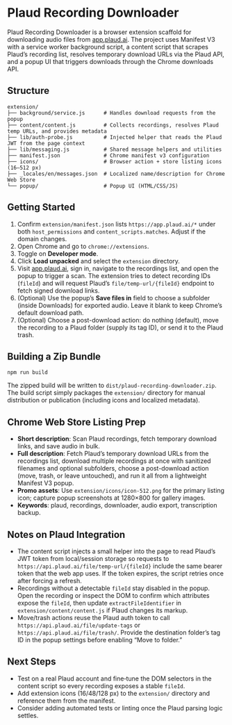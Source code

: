 # Plaud Recording Downloader

Plaud Recording Downloader is a browser extension scaffold for downloading audio files from [app.plaud.ai](https://app.plaud.ai/). The project uses Manifest V3 with a service worker background script, a content script that scrapes Plaud’s recording list, resolves temporary download URLs via the Plaud API, and a popup UI that triggers downloads through the Chrome downloads API.

## Structure

```
extension/
├── background/service.js      # Handles download requests from the popup
├── content/content.js         # Collects recordings, resolves Plaud temp URLs, and provides metadata
├── lib/auth-probe.js          # Injected helper that reads the Plaud JWT from the page context
├── lib/messaging.js           # Shared message helpers and utilities
├── manifest.json              # Chrome manifest v3 configuration
├── icons/                     # Browser action + store listing icons (16–512 px)
├── _locales/en/messages.json  # Localized name/description for Chrome Web Store
└── popup/                     # Popup UI (HTML/CSS/JS)
```

## Getting Started

1. Confirm `extension/manifest.json` lists `https://app.plaud.ai/*` under both `host_permissions` and `content_scripts.matches`. Adjust if the domain changes.
2. Open Chrome and go to `chrome://extensions`.
3. Toggle on **Developer mode**.
4. Click **Load unpacked** and select the `extension` directory.
5. Visit [app.plaud.ai](https://app.plaud.ai/), sign in, navigate to the recordings list, and open the popup to trigger a scan. The extension tries to detect recording IDs (`fileId`) and will request Plaud’s `file/temp-url/{fileId}` endpoint to fetch signed download links.
6. (Optional) Use the popup’s **Save files in** field to choose a subfolder (inside Downloads) for exported audio. Leave it blank to keep Chrome’s default download path.
7. (Optional) Choose a post-download action: do nothing (default), move the recording to a Plaud folder (supply its tag ID), or send it to the Plaud trash.

## Building a Zip Bundle

```
npm run build
```

The zipped build will be written to `dist/plaud-recording-downloader.zip`. The build script simply packages the `extension/` directory for manual distribution or publication (including icons and localized metadata).

## Chrome Web Store Listing Prep

- **Short description**: Scan Plaud recordings, fetch temporary download links, and save audio in bulk.
- **Full description**: Fetch Plaud’s temporary download URLs from the recordings list, download multiple recordings at once with sanitized filenames and optional subfolders, choose a post-download action (move, trash, or leave untouched), and run it all from a lightweight Manifest V3 popup.
- **Promo assets**: Use `extension/icons/icon-512.png` for the primary listing icon; capture popup screenshots at 1280×800 for gallery images.
- **Keywords**: plaud, recordings, downloader, audio export, transcription backup.

## Notes on Plaud Integration

- The content script injects a small helper into the page to read Plaud’s JWT token from local/session storage so requests to `https://api.plaud.ai/file/temp-url/{fileId}` include the same bearer token that the web app uses. If the token expires, the script retries once after forcing a refresh.
- Recordings without a detectable `fileId` stay disabled in the popup. Open the recording or inspect the DOM to confirm which attributes expose the `fileId`, then update `extractFileIdentifier` in `extension/content/content.js` if Plaud changes its markup.
- Move/trash actions reuse the Plaud auth token to call `https://api.plaud.ai/file/update-tags` or `https://api.plaud.ai/file/trash/`. Provide the destination folder’s tag ID in the popup settings before enabling “Move to folder.”

## Next Steps

- Test on a real Plaud account and fine‑tune the DOM selectors in the content script so every recording exposes a stable `fileId`.
- Add extension icons (16/48/128 px) to the `extension/` directory and reference them from the manifest.
- Consider adding automated tests or linting once the Plaud parsing logic settles.

